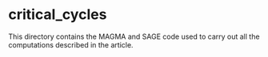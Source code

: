 # critical_cycles

This directory contains the MAGMA and SAGE code used to carry out all the computations described in the article.

